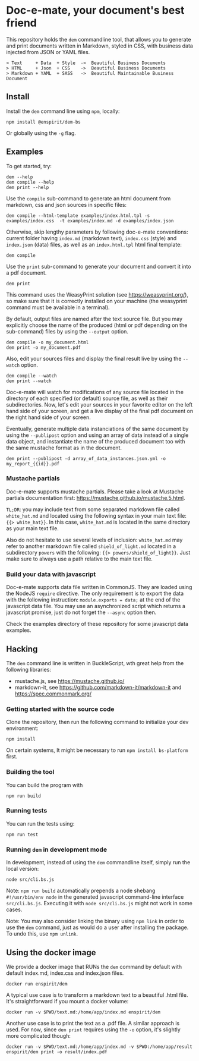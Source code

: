 # Doc-e-mate, your document's best friend

This repository holds the `dem` commandline tool, that allows you to generate
and print documents written in Markdown, styled in CSS, with business data
injected from JSON or YAML files.

```
> Text     + Data  + Style  ->  Beautiful Business Documents
> HTML     + Json  + CSS    ->  Beautiful Business Documents
> Markdown + YAML  + SASS   ->  Beautiful Maintainable Business Document
```

## Install

Install the `dem` command line using `npm`, locally:

```
npm install @enspirit/dem-bs
```

Or globally using the `-g` flag.

## Examples

To get started, try:

```
dem --help
dem compile --help
dem print --help
```

Use the `compile` sub-command to generate an html document from markdown, css and
json sources in specific files:

```
dem compile --html-template examples/index.html.tpl -s examples/index.css  -t examples/index.md -d examples/index.json
```

Otherwise, skip lengthy parameters by following doc-e-mate conventions: current
folder having `index.md` (markdown text), `index.css` (style) and `index.json`
(data) files, as well as an `index.html.tpl` html final template:

```
dem compile
```

Use the `print` sub-command to generate your document and convert it into a
pdf document.

```
dem print
```

This command uses the WeasyPrint solution (see https://weasyprint.org/), so
make sure that it is correctly installed on your machine (the weasyprint command
must be available in a terminal).

By default, output files are named after the text source file. But you may
explicitly choose the name of the produced (html or pdf depending on the
sub-command) files by using the `--output` option.

```
dem compile -o my_document.html
dem print -o my_document.pdf
```

Also, edit your sources files and display the final result live by using
the `--watch` option.

```
dem compile --watch
dem print --watch
```

Doc-e-mate will watch for modifications of any source file located in the
directory of each specified (or default) source file, as well as their
subdirectories. Now, let's edit your sources in your favorite editor on the left
hand side of your screen, and get a live display of the final pdf document on
the right hand side of your screen.

Eventually, generate multiple data instanciations of the same document by using
the `--publipost` option and using an array of data instead of a single data
object, and instantiate the name of the produced document too with the same
mustache format as in the document.

```
dem print --publipost -d array_of_data_instances.json.yml -o my_report_{{id}}.pdf
```

### Mustache partials

Doc-e-mate supports mustache partials. Please take a look at Mustache partials documentation first: https://mustache.github.io/mustache.5.html.

`TL;DR`: you may include text from some separated markdown file called `white_hat.md` and located using the following syntax in your main text file: `{{> white_hat}}`. In this case, `white_hat.md` is located in the same directory as your main text file.

Also do not hesitate to use several levels of inclusion: `white_hat.md` may refer to another markdown file called `shield_of_light.md` located in a subdirectory `powers` with the following: `{{> powers/shield_of_light}}`. Just make sure to always use a path relative to the main text file.

### Build your data with javascript

Doc-e-mate supports data file written in CommonJS. They are loaded using the
NodeJS `require` directive. The only requirement is to export the data with the
following instruction: `module.exports = data;` at the end of the javascript
data file. You may use an asynchronized script which returns a javascript
promise, just do not forget the `--async` option then.

Check the examples directory of these repository for some javascript data
examples.

## Hacking

The `dem` command line is written in BuckleScript, wth great help from the
following libraries:
* mustache.js, see https://mustache.github.io/
* markdown-it, see https://github.com/markdown-it/markdown-it and https://spec.commonmark.org/

### Getting started with the source code

Clone the repository, then run the following command to initialize your dev
environment:

```
npm install
```

On certain systems, It might be necessary to run `npm install bs-platform`
first.

### Building the tool

You can build the program with

```
npm run build
```

### Running tests

You can run the tests using:

```
npm run test
```

### Running `dem` in development mode

In development, instead of using the `dem` commandline itself, simply run the
local version:

```
node src/cli.bs.js
```

Note: `npm run build` automatically prepends a node shebang `#!/usr/bin/env node`
in the generated javascript command-line interface `src/cli.bs.js`. Executing it
with `node src/cli.bs.js` might not work in some cases.

Note: You may also consider linking the binary using `npm link` in order to use
the `dem` command, just as would do a user after installing the package. To undo
this, use `npm unlink`.

## Using the docker image

We provide a docker image that RUNs the `dem` command by default with
default index.md, index.css and index.json files.

```
docker run enspirit/dem
```

A typical use case is to transform a markdown text to a beautiful .html file.
It's straightforward if you mount a docker volume:

```
docker run -v $PWD/text.md:/home/app/index.md enspirit/dem
```

Another use case is to print the text as a .pdf file. A similar approach is
used. For now, since `dem print` requires using the `-o` option, it's slightly
more complicated though:

```
docker run -v $PWD/text.md:/home/app/index.md -v $PWD:/home/app/result enspirit/dem print -o result/index.pdf
```
